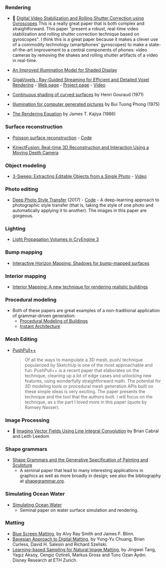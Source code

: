 ### Rendering

* :scroll: [Digital Video Stabilization and Rolling Shutter Correction using Gyroscopes](http://graphics.stanford.edu/papers/stabilization/karpenko_gyro.pdf)
This is a really great paper that is both complex and straightforward. This paper "present a robust, real-time video stabilization and rolling shutter correction technique based on gyroscopes". I think this is a great paper because it makes a clever use of a commodity technology (smartphones' gyroscopes) to make a state-of-the-art improvement to a central components of phones: video cameras by removing the shakes and rolling shutter artifacts of a video in real-time.

* [An Improved Illumination Model for Shaded Display](https://www.cs.drexel.edu/~david/Classes/CS586/Papers/p343-whitted.pdf)

* [GigaVoxels : Ray-Guided Streaming for Efficient and Detailed Voxel Rendering](http://maverick.inria.fr/Publications/2009/CNLE09/CNLE09.pdf) - [Web page](http://maverick.inria.fr/Publications/2009/CNLE09/) - [Project page](http://gigavoxels.imag.fr/) - [Video](https://www.youtube.com/watch?v=HScYuRhgEJw)

* [Continuous shading of curved surfaces](http://page.mi.fu-berlin.de/block/htw-lehre/wise2015_2016/bel_und_rend/skripte/gouraud1971.pdf) by Henri Gouraud (1971)

* [Illumination for computer generated pictures](http://users.cs.northwestern.edu/~ago820/cs395/Papers/Phong_1975.pdf) by Bui Tuong Phong (1975)

* [The Rendering Equation](http://www.cs.rpi.edu/~cutler/classes/advancedgraphics/S08/lectures/kajiya.pdf) by James T. Kajiya (1986)

### Surface reconstruction
* [Poisson surface reconstruction](http://research.microsoft.com/en-us/um/people/hoppe/poissonrecon.pdf) - [Code](http://www.cs.jhu.edu/~misha/Code/PoissonRecon/Version5.71/)

* [KinectFusion: Real-time 3D Reconstruction and Interaction Using a Moving Depth Camera](https://www.microsoft.com/en-us/research/wp-content/uploads/2016/02/kinectfusion-uist-comp.pdf)

### Object modeling
* [3-Sweep: Extracting Editable Objects from a Single Photo](http://www.cs.tau.ac.il/~dcor/articles/2013/3-Sweep-Extracting-Editable-Objects.pdf) - [Video](https://www.youtube.com/watch?v=Oie1ZXWceqM)

### Photo editing
* [Deep Photo Style Transfer](https://arxiv.org/pdf/1703.07511.pdf) (2017) - [Code](https://github.com/luanfujun/deep-photo-styletransfer) - A deep-learning approach to photographic style transfer (that is, taking the style of one photo and automatically applying it to another). The images in this paper are gorgeous.

### Lighting
* [Light Propagation Volumes in CryEngine 3](http://www.crytek.com/download/Light_Propagation_Volumes.pdf)

### Bump mapping
* [Interactive Horizon Mapping: Shadows for bump-mapped surfaces](https://www.ppsloan.org/publications/bs.pdf)

### Interior mapping
* [Interior Mapping: A new technique for rendering realistic buildings](http://www.proun-game.com/Oogst3D/CODING/InteriorMapping/InteriorMapping.pdf)

### Procedural modeling
* Both of these papers are great examples of a non-traditional
  application of grammar-driven generation:
  - [Procedural Modeling of Buildings](http://www.peterwonka.net/Publications/pdfs/2006.SG.Mueller.ProceduralModelingOfBuildings.final.pdf)
  - [Instant Architecture](http://www.peterwonka.net/Publications/pdfs/2003.SG.Wonka.InstantArchitecture.high.pdf)

### Mesh Editing
* [PushPull++](http://peterwonka.net/Publications/pdfs/2014.SG.Lipp.PushPull.pdf)

    > Of all the ways to manipulate a 3D mesh, push/ technique popularized by SketchUp is one of the most approachable and fun. PushPull++ is a recent paper that elaborates on the technique, cleaning up a lot of edge cases and unlocking new features, using wonderfully straightforward math. The potential for 3D modeling tools or procedural mesh generation APIs built on these simple ideas is very exciting.
    > The paper presents the technique and the tool that the authors built. I will focus on the technique, as s the part I loved more in this paper (quote by Ramsey Nasser).
    
### Image Processing
* :scroll: [Imaging Vector Fields Using Line Integral Convolution](http://cs.brown.edu/courses/csci2370/2000/1999/cabral.pdf) by Brian Cabral and Leith Leedom    

### Shape grammars

* [Shape Grammars and the Generative Specification of Painting and Sculpture](http://shapegrammar.org/ifip/SGBestPapers72.pdf)
  - A seminal paper that lead to many interesting applications in
    graphics as well as more broadly in design; see also the
    bibliography at [shapegrammar.org](http://shapegrammar.org/).

### Simulating Ocean Water

* [Simulating Ocean Water](http://citeseerx.ist.psu.edu/viewdoc/download?doi=10.1.1.161.9102&rep=rep1&type=pdf)
  - Seminal paper on water surface simulation and rendering.
 

### Matting

* [Blue Screen Matting](https://graphics.stanford.edu/courses/cs148-09-fall/papers/smith-blinn.pdf), by Alvy Ray Smith and James F. Blinn.
* [Bayesian Approach to Digital Matting](https://grail.cs.washington.edu/projects/digital-matting/papers/cvpr2001.pdf), by Yung-Yu Chuang, Brian Curless, David H. Salesin and Richard Szeliski.
* [Learning-based Sampling for Natural Image Matting](https://openaccess.thecvf.com/content_CVPR_2019/papers/Tang_Learning-Based_Sampling_for_Natural_Image_Matting_CVPR_2019_paper.pdf), by Jingwei Tang, Yagız Aksoy, Cengiz Oztireli, Markus Gross and Tunc Ozan Aydın. Disney Research at ETH Zurich.

